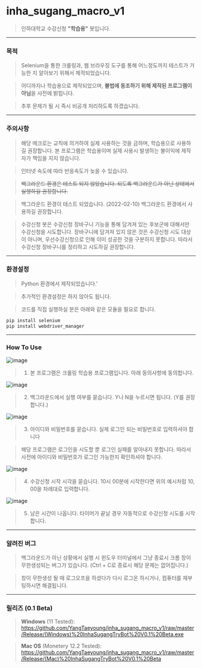 # inha_sugang_macro_v1
> 인하대학교 수강신청 **"학습용"** 봇입니다.
<hr>

### 목적
> Selenium을 통한 크롤링과, 웹 브라우징 도구를 통해 어느정도까지 테스트가 가능한 지 알아보기 위해서 제작되었습니다.

> 어디까지나 학습용으로 제작되었으며, **불법에 동조하기 위해 제작된 프로그램이 아님**을 사전에 밝힙니다.

> 추후 문제가 될 시 즉시 비공개 처리하도록 하겠습니다.
<hr>

### 주의사항
> 해당 메크로는 교칙에 의거하여 실제 사용하는 것을 금하며, 학습용으로 사용하길 권장합니다. 본 프로그램은 학습용이며 실제 사용시 발생하는 불이익에 제작자가 책임을 지지 않습니다.

> 인터넷 속도에 따라 반응속도가 늦을 수 있습니다.

> ~~백그라운드 환경은 테스트 되지 않았습니다. 되도록 백그라운드가 아닌 상태에서 실행하길 권장합니다.~~

> 백그라운드 환경이 테스트 되었습니다. (2022-02-10) 백그라운드 환경에서 사용하길 권장합니다.

> 수강신청 봇은 수강신청 장바구니 기능을 통해 담겨져 있는 후보군에 대해서만 수강신청을 시도합니다. 장바구니에 담겨져 있지 않은 것은 수강신청 시도 대상이 아니며, 우선수강신청으로 인해 이미 성공한 것을 구분하지 못합니다. 따라서 수강신청 장바구니를 정리하고 시도하길 권장합니다.

<hr>

### 환경설정

> Python 환경에서 제작되었습니다.'

> 추가적인 환경설정은 하지 않아도 됩니다.

> 코드를 직접 실행하실 분은 아래와 같은 모듈을 필요로 합니다.

```python
pip install selenium
pip install webdriver_manager
```
<hr>

### How To Use

![image](https://user-images.githubusercontent.com/59782504/153318378-a948b7ae-11f7-44f3-8705-8e090bff8467.png)

> 1. 본 프로그램은 크롤링 학습용 프로그램입니다. 아래 동의사항에 동의합니다.

![image](https://user-images.githubusercontent.com/59782504/153318532-823f6670-5f04-4ef8-84f6-bebd05704c79.png)

> 2. 백그라운드에서 실행 여부를 묻습니다. Y나 N을 누르시면 됩니다. (Y를 권장합니다.)

![image](https://user-images.githubusercontent.com/59782504/153318633-ba7a54bc-4da3-42ff-b534-570f898a8b68.png)

> 3. 아이디와 비밀번호를 묻습니다. 실제 로그인 되는 비밀번호로 입력하셔야 합니다

> 해당 프로그램은 로그인을 시도할 뿐 로그인 실패를 알아내지 못합니다. 따라서 사전에 아이디와 비밀번호가 로그인 가능한지 확인하셔야 합니다.

![image](https://user-images.githubusercontent.com/59782504/153318795-d21b0592-dce2-4836-ba0c-f8a23c1f42a4.png)

> 4. 수강신청 시작 시각을 묻습니다. 10시 00분에 시작한다면 위의 예시처럼 10, 00을 차례대로 입력합니다.

![image](https://user-images.githubusercontent.com/59782504/153318940-f53e51eb-e652-4566-be0c-0e178e11026f.png)

> 5. 남은 시간이 나옵니다. 타이머가 끝날 경우 자동적으로 수강신청 시도를 시작합니다.

<hr>

### 알려진 버그
> 백그라운드가 아닌 상황에서 실행 시 윈도우 터미널에서 그냥 종료시 크롬 창이 무한생성되는 버그가 있습니다. (Ctrl + C로 종료시 해당 문제는 없어집니다.)

> 창이 무한생성 될 때 로그오프을 하셨다가 다시 로그온 하시거나, 컴퓨터를 재부팅하시면 해결됩니다. 
<hr>

### 릴리즈 (0.1 Beta)
> **Windows** (11 Tested): https://github.com/YangTaeyoung/inha_sugang_macro_v1/raw/master/Release/(Windows)%20InhaSugangTryBot%20V0.1%20Beta.exe

> **Mac OS** (Monetery 12.2 Tested): https://github.com/YangTaeyoung/inha_sugang_macro_v1/raw/master/Release/(Mac)%20InhaSugangTryBot%20V0.1%20Beta
